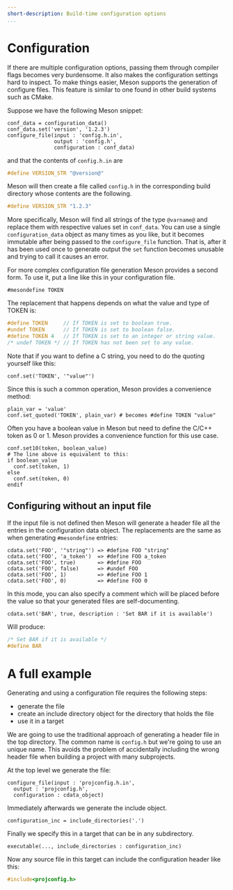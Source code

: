```yaml
---
short-description: Build-time configuration options
...
```


# Configuration

If there are multiple configuration options, passing them through
compiler flags becomes very burdensome. It also makes the
configuration settings hard to inspect. To make things easier, Meson
supports the generation of configure files. This feature is similar to
one found in other build systems such as CMake.

Suppose we have the following Meson snippet:

```meson
conf_data = configuration_data()
conf_data.set('version', '1.2.3')
configure_file(input : 'config.h.in',
               output : 'config.h',
               configuration : conf_data)
```

and that the contents of `config.h.in` are

```c
#define VERSION_STR "@version@"
```

Meson will then create a file called `config.h` in the corresponding
build directory whose contents are the following.

```c
#define VERSION_STR "1.2.3"
```

More specifically, Meson will find all strings of the type `@varname@`
and replace them with respective values set in `conf_data`. You can
use a single `configuration_data` object as many times as you like,
but it becomes immutable after being passed to the `configure_file`
function. That is, after it has been used once to generate output the
`set` function becomes unusable and trying to call it causes an error.

For more complex configuration file generation Meson provides a second
form. To use it, put a line like this in your configuration file.

    #mesondefine TOKEN

The replacement that happens depends on what the value and type of TOKEN is:

```c
#define TOKEN     // If TOKEN is set to boolean true.
#undef TOKEN      // If TOKEN is set to boolean false.
#define TOKEN 4   // If TOKEN is set to an integer or string value.
/* undef TOKEN */ // If TOKEN has not been set to any value.
```

Note that if you want to define a C string, you need to do the quoting
yourself like this:

```meson
conf.set('TOKEN', '"value"')
```

Since this is such a common operation, Meson provides a convenience
method:

```meson
plain_var = 'value'
conf.set_quoted('TOKEN', plain_var) # becomes #define TOKEN "value"
```

Often you have a boolean value in Meson but need to define the C/C++
token as 0 or 1. Meson provides a convenience function for this use
case.

```meson
conf.set10(token, boolean_value)
# The line above is equivalent to this:
if boolean_value
  conf.set(token, 1)
else
  conf.set(token, 0)
endif
```

## Configuring without an input file

If the input file is not defined then Meson will generate a header
file all the entries in the configuration data object. The
replacements are the same as when generating `#mesondefine` entries:

```meson
cdata.set('FOO', '"string"') => #define FOO "string"
cdata.set('FOO', 'a_token')  => #define FOO a_token
cdata.set('FOO', true)       => #define FOO
cdata.set('FOO', false)      => #undef FOO
cdata.set('FOO', 1)          => #define FOO 1
cdata.set('FOO', 0)          => #define FOO 0
```

In this mode, you can also specify a comment which will be placed
before the value so that your generated files are self-documenting.

```meson
cdata.set('BAR', true, description : 'Set BAR if it is available')
```

Will produce:

```c
/* Set BAR if it is available */
#define BAR
```

# A full example

Generating and using a configuration file requires the following steps:

 - generate the file
 - create an include directory object for the directory that holds the file
 - use it in a target

We are going to use the traditional approach of generating a header
file in the top directory. The common name is `config.h` but we're
going to use an unique name. This avoids the problem of accidentally
including the wrong header file when building a project with many
subprojects.

At the top level we generate the file:

```meson
configure_file(input : 'projconfig.h.in',
  output : 'projconfig.h',
  configuration : cdata_object)
```

Immediately afterwards we generate the include object.

```meson
configuration_inc = include_directories('.')
```

Finally we specify this in a target that can be in any subdirectory.

```meson
executable(..., include_directories : configuration_inc)
```

Now any source file in this target can include the configuration
header like this:

```c
#include<projconfig.h>
```
